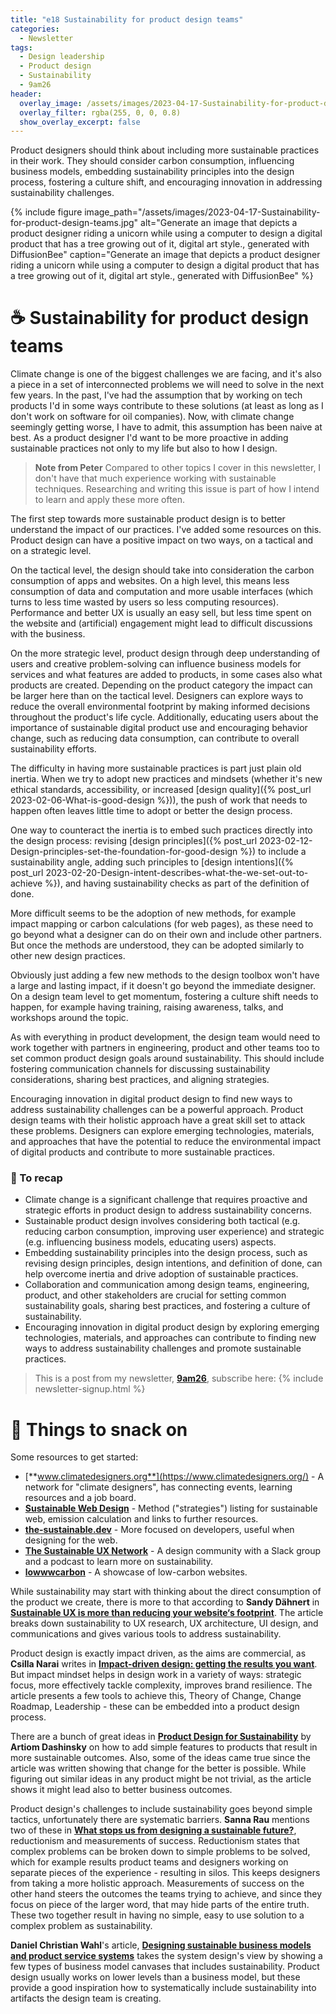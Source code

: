 ```yaml
---
title: "e18 Sustainability for product design teams"
categories:
  - Newsletter
tags:
  - Design leadership
  - Product design
  - Sustainability
  - 9am26
header:
  overlay_image: /assets/images/2023-04-17-Sustainability-for-product-design-teams.jpg
  overlay_filter: rgba(255, 0, 0, 0.8)
  show_overlay_excerpt: false
---
```


Product designers should think about including more sustainable practices in their work. They should consider carbon consumption, influencing business models, embedding sustainability principles into the design process, fostering a culture shift, and encouraging innovation in addressing sustainability challenges.

{% include figure image_path="/assets/images/2023-04-17-Sustainability-for-product-design-teams.jpg" alt="Generate an image that depicts a product designer riding a unicorn while using a computer to design a digital product that has a tree growing out of it, digital art style., generated with DiffusionBee" caption="Generate an image that depicts a product designer riding a unicorn while using a computer to design a digital product that has a tree growing out of it, digital art style., generated with DiffusionBee" %}

# ☕ Sustainability for product design teams

Climate change is one of the biggest challenges we are facing, and it's also a piece in a set of interconnected problems we will need to solve in the next few years. In the past, I've had the assumption that by working on tech products I'd in some ways contribute to these solutions (at least as long as I don't work on software for oil companies). Now, with climate change seemingly getting worse, I have to admit, this assumption has been naive at best. As a product designer I'd want to be more proactive in adding sustainable practices not only to my life but also to how I design.

> **Note from Peter** Compared to other topics I cover in this newsletter, I don't have that much experience working with sustainable techniques. Researching and writing this issue is part of how I intend to learn and apply these more often.

The first step towards more sustainable product design is to better understand the impact of our practices. I've added some resources on this. Product design can have a positive impact on two ways, on a tactical and on a strategic level.

On the tactical level, the design should take into consideration the carbon consumption of apps and websites. On a high level, this means less consumption of data and computation and more usable interfaces (which turns to less time wasted by users so less computing resources). Performance and better UX is usually an easy sell, but less time spent on the website and (artificial) engagement might lead to difficult discussions with the business. 

On the more strategic level, product design through deep understanding of users and creative problem-solving can influence business models for services and what features are added to products, in some cases also what products are created. Depending on the product category the impact can be larger here than on the tactical level. Designers can explore ways to reduce the overall environmental footprint by making informed decisions throughout the product's life cycle. Additionally, educating users about the importance of sustainable digital product use and encouraging behavior change, such as reducing data consumption, can contribute to overall sustainability efforts.

The difficulty in having more sustainable practices is part just plain old inertia. When we try to adopt new practices and mindsets (whether it's new ethical standards, accessibility, or increased [design quality]({% post_url 2023-02-06-What-is-good-design %})), the push of work that needs to happen often leaves little time to adopt or better the design process. 

One way to counteract the inertia is to embed such practices directly into the design process: revising [design principles]({% post_url 2023-02-12-Design-principles-set-the-foundation-for-good-design %}) to include a sustainability angle, adding such principles to [design intentions]({% post_url 2023-02-20-Design-intent-describes-what-the-we-set-out-to-achieve %}), and having sustainability checks as part of the definition of done. 

More difficult seems to be the adoption of new methods, for example impact mapping or carbon calculations (for web pages), as these need to go beyond what a designer can do on their own and include other partners. But once the methods are understood, they can be adopted similarly to other new design practices.

Obviously just adding a few new methods to the design toolbox won't have a large and lasting impact, if it doesn't go beyond the immediate designer. On a design team level to get momentum, fostering a culture shift needs to happen, for example having training, raising awareness, talks, and workshops around the topic.

As with everything in product development, the design team would need to work together with partners in engineering, product and other teams too to set common product design goals around sustainability. This should include fostering communication channels for discussing sustainability considerations, sharing best practices, and aligning strategies. 

 Encouraging innovation in digital product design to find new ways to address sustainability challenges can be a powerful approach. Product design teams with their holistic approach have a great skill set to attack these problems. Designers can explore emerging technologies, materials, and approaches that have the potential to reduce the environmental impact of digital products and contribute to more sustainable practices.

### 🥤 To recap
- Climate change is a significant challenge that requires proactive and strategic efforts in product design to address sustainability concerns.
- Sustainable product design involves considering both tactical (e.g. reducing carbon consumption, improving user experience) and strategic (e.g. influencing business models, educating users) aspects.
- Embedding sustainability principles into the design process, such as revising design principles, design intentions, and definition of done, can help overcome inertia and drive adoption of sustainable practices.
- Collaboration and communication among design teams, engineering, product, and other stakeholders are crucial for setting common sustainability goals, sharing best practices, and fostering a culture of sustainability.
- Encouraging innovation in digital product design by exploring emerging technologies, materials, and approaches can contribute to finding new ways to address sustainability challenges and promote sustainable practices.

> This is a post from my newsletter, **[9am26](https://polgarp.com/categories/newsletter/)**, subscribe here:
> {% include newsletter-signup.html %}

# 🍪 Things to snack on

Some resources to get started:
- [**www.climatedesigners.org**](https://www.climatedesigners.org/) - A network for "climate designers", has connecting events, learning resources and a job board.
- [**Sustainable Web Design**](https://sustainablewebdesign.org/) - Method ("strategies") listing for sustainable web, emission calculation and links to further resources.
- [**the-sustainable.dev**](https://the-sustainable.dev/) - More focused on developers, useful when designing for the web.
- [**The Sustainable UX Network**](https://sustainableuxnetwork.com/) - A design community with a Slack group and a podcast to learn more on sustainability.
- [**lowwwcarbon**](https://lowwwcarbon.com/) - A showcase of low-carbon websites.

While sustainability may start with thinking about the direct consumption of the product we create, there is more to that according to **Sandy Dähnert** in [**Sustainable UX is more than reducing your website‘s footprint**](https://uxdesign.cc/sustainable-ux-and-ui-design-is-more-than-reducing-your-website-s-footprint-a99c336c151f). The article breaks down sustainability to UX research, UX architecture, UI design, and communications and gives various tools to address sustainability. 

Product design is exactly impact driven, as the aims are commercial, as **Csilla Narai** writes in [**Impact-driven design: getting the results you want**](https://uxdesign.cc/impact-driven-design-getting-the-results-you-want-392fabb095c8). But impact mindset helps in design work in a variety of ways: strategic focus, more effectively tackle complexity, improves brand resilience. The article presents a few tools to achieve this, Theory of Change, Change Roadmap, Leadership - these can be embedded into a product design process.

There are a bunch of great ideas in [**Product Design for Sustainability**](https://uxdesign.cc/product-design-for-sustainability-3fffbb2a7f0e) by **Artiom Dashinsky** on how to add simple features to products that result in more sustainable outcomes. Also, some of the ideas came true since the article was written showing that change for the better is possible. While figuring out similar ideas in any product might be not trivial, as the article shows it might lead also to better business outcomes.

Product design's challenges to include sustainability goes beyond simple tactics, unfortunately there are systematic barriers. **Sanna Rau** mentions two of these in [**What stops us from designing a sustainable future?**](https://uxdesign.cc/what-stops-us-from-designing-a-sustainable-future-1f354143bc8b), reductionism and measurements of success. Reductionism states that complex problems can be broken down to simple problems to be solved, which for example results product teams and designers working on separate pieces of the experience - resulting in silos. This keeps designers from taking a more holistic approach. Measurements of success on the other hand steers the outcomes the teams trying to achieve, and since they focus on piece of the larger word, that may hide parts of the entire truth. These two together result in having no simple, easy to use solution to a complex problem as sustainability.

**Daniel Christian Wahl**'s article, [**Designing sustainable business models and product service systems**](https://medium.com/activate-the-future/designing-sustainable-business-models-and-product-service-systems-cd548328e852) takes the system design's view by showing a few types of business model canvases that includes sustainability. Product design usually works on lower levels than a business model, but these provide a good inspiration how to systematically include sustainability into artifacts the design team is creating.